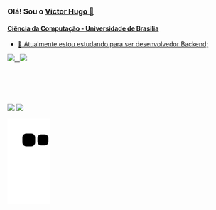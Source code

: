 ### Olá! Sou o <a href='https://github.com/victorhugomr'>Victor Hugo 👋
  #### Ciência da Computação - Universidade de Brasilia
- 🌱 Atualmente estou estudando para ser desenvolvedor Backend;
   
<img height="180em" src="https://github-readme-stats.vercel.app/api?username=victorhugomr&show_icons=true&theme=midnight-purple&include_all_commits=true&count_private=true"/> &nbsp;
<img height="180em" src="https://github-readme-stats.vercel.app/api/top-langs/?username=victorhugomr&layout=demo&langs_count=7&theme=midnight-purple"/>

##
<div style="display: inline_block"> <br>
<!--
<img align="center" alt="Js" height="40" width="40" src="https://raw.githubusercontent.com/devicons/devicon/master/icons/javascript/javascript-plain.svg">
-->
</div>
   
##  
<div style="display: inline_block"> <br>
  <a href = "mailto:victorhugo_mr@live.com"><img src="https://img.shields.io/badge/Microsoft_Outlook-0078D4?style=for-the-badge&logo=microsoft-outlook&logoColor=white" target="_blank"></a>
  <a href="https://www.linkedin.com/in/victorhugomr/" target="_blank"><img src="https://img.shields.io/badge/-LinkedIn-%230077B5?style=for-the-badge&logo=linkedin&logoColor=white" target="_blank"></a> 

  ![Snake animation](https://github.com/rafaballerini/rafaballerini/blob/output/github-contribution-grid-snake.svg)
</div>

<!--
**victorhugomr/victorhugomr** is a ✨ _special_ ✨ repository because its `README.md` (this file) appears on your GitHub profile.

Here are some ideas to get you started:

- 🔭 I’m currently working on ...
- 🌱 I’m currently learning ...
- 👯 I’m looking to collaborate on ...
- 🤔 I’m looking for help with ...
- 💬 Ask me about ...
- 📫 How to reach me: ...
- 😄 Pronouns: ...
- ⚡ Fun fact: ...
-->
